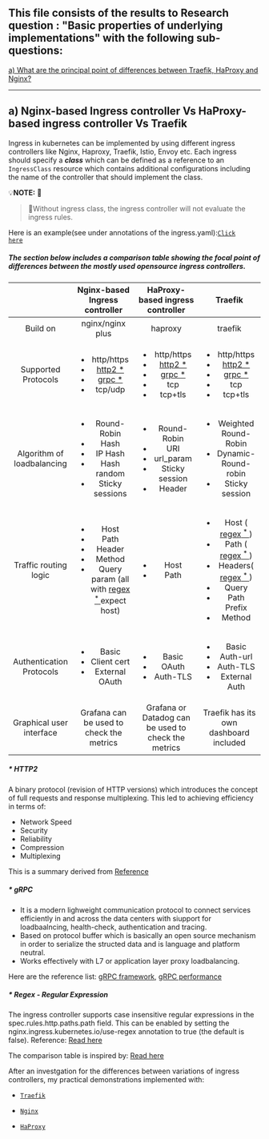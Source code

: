 ## This file consists of the results to Research question : "Basic properties of underlying implementations" with the following sub-questions:

<a href="https://github.com/dikshita-git/RP_Ingress_security-IPv4_and_IPv6/blob/main/K3s/Chapters/Results/3.1_Basic_properties_of_underlying_implementations.md#a-nginx-based-ingress-controller-vs-haproxy-based-ingress-controller-vs-traefik">a) What are the principal point of differences between Traefik, HaProxy and Nginx?</a>

***************************************************************************************************************************



## a) Nginx-based Ingress controller Vs HaProxy-based ingress controller Vs Traefik

Ingress in kubernetes can be implemented by using different ingress controllers like Nginx, Haproxy, Traefik, Istio, Envoy etc. Each ingress should specify a ***class*** which can be defined as a reference to an <code>IngressClass</code> resource which contains additional configurations including the name of the controller that should implement the class. 

💡<b>NOTE:</b> 🔦

> 🔴Without ingress class, the ingress controller will not evaluate the ingress rules.

Here is an example(see under annotations of the ingress.yaml):<a href="https://github.com/dikshita-git/RP_Ingress_security-IPv4_and_IPv6/blob/main/K3s/Demo/Certificate_with_k3s%2Bnginx/Ingress.yaml"><code>Click here</code></a> 

##### The section below includes a comparison table showing the focal point of differences between the mostly used opensource ingress controllers. 

|                      |Nginx-based Ingress controller      |    HaProxy-based ingress controller       | Traefik      |
|     :---:    |            :---:                    |     :---:                                 |  :---:        |
| Build on | nginx/nginx plus   | haproxy    | traefik    |
| Supported Protocols | <ul><li>http/https</li><li><a href="https://github.com/dikshita-git/RP_Ingress_security-IPv4_and_IPv6/blob/main/K3s/Chapters/Results/3.1_Basic_properties_of_underlying_implementations.md#-http2">http2 * </a></li><li><a href="https://github.com/dikshita-git/RP_Ingress_security-IPv4_and_IPv6/blob/main/K3s/Chapters/Results/3.1_Basic_properties_of_underlying_implementations.md#-grpc">grpc * </a></li><li>tcp/udp</li></ul>   | <ul><li>http/https</li><li><a href="https://github.com/dikshita-git/RP_Ingress_security-IPv4_and_IPv6/blob/main/K3s/Chapters/Results/3.1_Basic_properties_of_underlying_implementations.md#-http2">http2 * </a></li><li><a href="https://github.com/dikshita-git/RP_Ingress_security-IPv4_and_IPv6/blob/main/K3s/Chapters/Results/3.1_Basic_properties_of_underlying_implementations.md#-grpc">grpc * </a></li><li>tcp</li><li>tcp+tls</li></ul>     | <ul><li>http/https</li><li><a href="https://github.com/dikshita-git/RP_Ingress_security-IPv4_and_IPv6/blob/main/K3s/Chapters/Results/3.1_Basic_properties_of_underlying_implementations.md#-http2">http2 * </a></li><li><a href="https://github.com/dikshita-git/RP_Ingress_security-IPv4_and_IPv6/blob/main/K3s/Chapters/Results/3.1_Basic_properties_of_underlying_implementations.md#-grpc">grpc * </a></li><li> tcp</li><li>tcp+tls</li></ul>    |
| Algorithm of loadbalancing    |     <ul><li>Round-Robin</li><li>Hash</li><li>IP Hash</li><li>Hash random</li><li>Sticky sessions</li></ul>     | <ul><li>Round-Robin</li><li>URI</li><li>url_param</li><li>Sticky session</li><li>Header</li></ul>       | <ul><li>Weighted Round-Robin</li><li>Dynamic-Round-robin</li><li>Sticky session</li></ul>      |
| Traffic routing logic  |     <ul><li>Host</li><li>Path</li><li>Header</li><li>Method</li><li>Query param (all with <a href="https://github.com/dikshita-git/RP_Ingress_security-IPv4_and_IPv6/blob/main/K3s/Chapters/Results/3.1_Basic_properties_of_underlying_implementations.md#-regex---regular-expression"> regex<sup> * </sup></a> expect host)</li></ul>     | <ul><li>Host</li><li>Path</li></ul>       | <ul><li>Host (<a href="https://github.com/dikshita-git/RP_Ingress_security-IPv4_and_IPv6/blob/main/K3s/Chapters/Results/3.1_Basic_properties_of_underlying_implementations.md#-regex---regular-expression"> regex<sup> * </sup></a>)</li><li>Path (<a href="https://github.com/dikshita-git/RP_Ingress_security-IPv4_and_IPv6/blob/main/K3s/Chapters/Results/3.1_Basic_properties_of_underlying_implementations.md#-regex---regular-expression"> regex<sup> * </sup></a>)</li><li>Headers(<a href="https://github.com/dikshita-git/RP_Ingress_security-IPv4_and_IPv6/blob/main/K3s/Chapters/Results/3.1_Basic_properties_of_underlying_implementations.md#-regex---regular-expression"> regex<sup> * </sup></a>)</li><li>Query</li><li>Path Prefix</li><li>Method</li></ul>      |
| Authentication Protocols | <ul><li>Basic</li><li>Client cert</li><li>External OAuth</li></ul>   | <ul><li>Basic</li><li>OAuth</li><li>Auth-TLS</li></ul>      | <ul><li>Basic</li><li>Auth-url</li><li>Auth-TLS</li><li>External Auth</li></ul>     |
| Graphical user interface    |    Grafana can be used to check the metrics    | Grafana or Datadog can be used to check the metrics       | Traefik has its own dashboard included      |

##### * HTTP2

A binary protocol (revision of HTTP versions) which introduces the concept of full requests and response multiplexing. This led to achieving efficiency in terms of:

* Network Speed
* Security
* Reliability
* Compression
* Multiplexing

This is a summary derived from <a href="https://cheapsslsecurity.com/p/http2-vs-http1/">Reference</a>


##### * gRPC

* It is a modern lighweight communication protocol to connect services efficiently in and across the data centers with siupport for loadbaalncing, health-check, authentication and tracing.
* Based on protocol buffer which is basically an open source mechanism in order to serialize the structed data and is language and platform neutral.
* Works effectively with L7 or application layer proxy loadbalancing.

Here are the reference list: <a href="https://www.capitalone.com/tech/software-engineering/grpc-framework-for-microservices-communication/">gRPC framework</a>, <a href="https://learn.microsoft.com/en-us/aspnet/core/grpc/performance?view=aspnetcore-6.0">gRPC performance</a>


##### * Regex - Regular Expression

The ingress controller supports case insensitive regular expressions in the spec.rules.http.paths.path field. This can be enabled by setting the nginx.ingress.kubernetes.io/use-regex annotation to true (the default is false). Reference: <a href="https://kubernetes.github.io/ingress-nginx/user-guide/ingress-path-matching/">Read here</a>

The comparison table is inspired by: <a href="https://kubevious.io/blog/post/comparing-top-ingress-controllers-for-kubernetes">Read here</a>

After an investgation for the differences between variations of ingress controllers, my practical demonstrations implemented with:

* <a href="https://github.com/dikshita-git/RP_Ingress_security-IPv4_and_IPv6/blob/main/K3s/Demo/Certificate_with_k3s+traefik/README.md"><code>Traefik</code></a>

* <a href="https://github.com/dikshita-git/RP_Ingress_security-IPv4_and_IPv6/blob/main/K3s/Demo/Certificate_with_k3s+nginx/README.md"><code>Nginx</code></a>

* <a href="https://github.com/dikshita-git/RP_Ingress_security-IPv4_and_IPv6/tree/main/K3s/Demo/Certificate_with_k3s%2BHaProxy#readme"><code>HaProxy</code></a>


